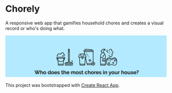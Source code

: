 # Chorely

A responsive web app that gamifies household chores and creates a visual record or who's doing what.

![alt text](screenshots/header.png)

This project was bootstrapped with [Create React App](https://github.com/facebookincubator/create-react-app).
